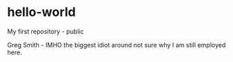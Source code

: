 # hello-world
My first repository - public

Greg Smith - IMHO the biggest idiot around not sure why I am still employed here.
